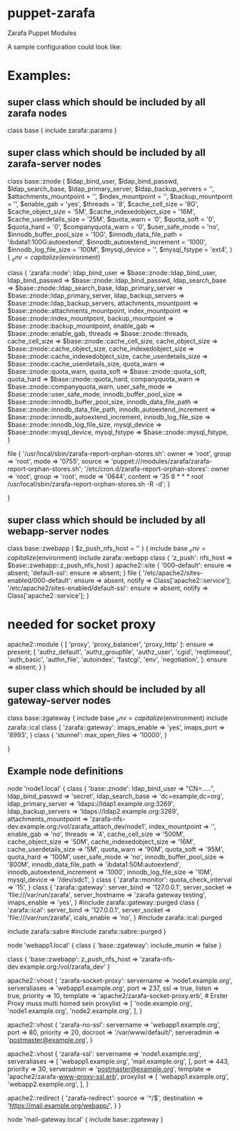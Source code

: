 puppet-zarafa
=============

Zarafa Puppet Modules

A sample configuration could look like:

Examples:
=========

## super class which should be included by all zarafa nodes
class base {
  include zarafa::params
}

## super class which should be included by all zarafa-server nodes
class base::znode (
  $ldap_bind_user,
  $ldap_bind_passwd,
  $ldap_search_base,
  $ldap_primary_server,
  $ldap_backup_servers         = '',
  $attachments_mountpoint      = '',
  $index_mountpoint            = '',
  $backup_mountpoint           = '',
  $enable_gab                  = 'yes',
  $threads                     = '8',
  $cache_cell_size             = '8G',
  $cache_object_size           = '5M',
  $cache_indexedobject_size    = '16M',
  $cache_userdetails_size      = '25M',
  $quota_warn                  = '0',
  $quota_soft                  = '0',
  $quota_hard                  = '0',
  $companyquota_warn           = '0',
  $user_safe_mode              = 'no',
  $innodb_buffer_pool_size     = '10G',
  $innodb_data_file_path       = 'ibdata1:100G:autoextend',
  $innodb_autoextend_increment = '1000',
  $innodb_log_file_size        = '100M',
  $mysql_device                = '',
  $mysql_fstype                = 'ext4',
) {
  $_env = capitalize($environment)

  class { 'zarafa::node':
    ldap_bind_user              => $base::znode::ldap_bind_user,
    ldap_bind_passwd            => $base::znode::ldap_bind_passwd,
    ldap_search_base            => $base::znode::ldap_search_base,
    ldap_primary_server         => $base::znode::ldap_primary_server,
    ldap_backup_servers         => $base::znode::ldap_backup_servers,
    attachments_mountpoint      => $base::znode::attachments_mountpoint,
    index_mountpoint            => $base::znode::index_mountpoint,
    backup_mountpoint           => $base::znode::backup_mountpoint,
    enable_gab                  => $base::znode::enable_gab,
    threads                     => $base::znode::threads,
    cache_cell_size             => $base::znode::cache_cell_size,
    cache_object_size           => $base::znode::cache_object_size,
    cache_indexedobject_size    => $base::znode::cache_indexedobject_size,
    cache_userdetails_size      => $base::znode::cache_userdetails_size,
    quota_warn                  => $base::znode::quota_warn,
    quota_soft                  => $base::znode::quota_soft,
    quota_hard                  => $base::znode::quota_hard,
    companyquota_warn           => $base::znode::companyquota_warn,
    user_safe_mode              => $base::znode::user_safe_mode,
    innodb_buffer_pool_size     => $base::znode::innodb_buffer_pool_size,
    innodb_data_file_path       => $base::znode::innodb_data_file_path,
    innodb_autoextend_increment => $base::znode::innodb_autoextend_increment,
    innodb_log_file_size        => $base::znode::innodb_log_file_size,
    mysql_device                => $base::znode::mysql_device,
    mysql_fstype                => $base::znode::mysql_fstype,
  }

  file {
    '/usr/local/sbin/zarafa-report-orphan-stores.sh':
      owner   => 'root',
      group   => 'root',
      mode    => '0755',
      source  => 'puppet:///modules/zarafa/zarafa-report-orphan-stores.sh';
    '/etc/cron.d/zarafa-report-orphan-stores':
      owner   => 'root',
      group   => 'root',
      mode    => '0644',
      content => '35 8 * * *  root  /usr/local/sbin/zarafa-report-orphan-stores.sh -R -d';
  }

}

## super class which should be included by all webapp-server nodes
class base::zwebapp (
  $z_push_nfs_host = ''
) {
  include base
  $_env = capitalize($environment)
  include zarafa::webapp
  class { 'z_push':
    nfs_host => $base::zwebapp::z_push_nfs_host
  }
    apache2::site {
    '000-default':
      ensure => absent;
    'default-ssl':
      ensure => absent;
  }
  file {
    '/etc/apache2/sites-enabled/000-default':
      ensure   => absent,
      notify   => Class['apache2::service'];
    '/etc/apache2/sites-enabled/default-ssl':
      ensure   => absent,
      notify   => Class['apache2::service'];
  }

  # needed for socket proxy
  apache2::module {
    [ 'proxy', 'proxy_balancer', 'proxy_http' ]:
      ensure => present;
    [ 'authz_default', 'authz_groupfile', 'authz_user',
      'cgid', 'reqtimeout', 'auth_basic', 'authn_file',
      'autoindex', 'fastcgi', 'env', 'negotiation',
    ]:
      ensure => absent;
  }
}

## super class which should be included by all gateway-server nodes
class base::zgateway {
  include base
  $_env = capitalize($environment)
  include zarafa::ical
  class { 'zarafa::gateway':
     imaps_enable => 'yes',
     imaps_port   => '8993',
  }
  class { 'stunnel':
    max_open_files => '10000',
  }
  
}

## Example node definitions

node 'node1.local' {
  class { 'base::znode':
    ldap_bind_user              => "CN=.....",
    ldap_bind_passwd            => 'secret',
    ldap_search_base            => 'dc=example,dc=org',
    ldap_primary_server         => 'ldaps://ldap1.example.org:3269',
    ldap_backup_servers         => 'ldaps://ldap2.example.org:3269',
    attachments_mountpoint      =>
      'zarafa-nfs-dev.example.org:/vol/zarafa_attach_dev/node1',
    index_mountpoint            => '',
    enable_gab                  => 'no',
    threads                     => '4',
    cache_cell_size             => '500M',
    cache_object_size           => '50M',
    cache_indexedobject_size    => '16M',
    cache_userdetails_size      => '5M',
    quota_warn                  => '90M',
    quota_soft                  => '95M',
    quota_hard                  => '100M',
    user_safe_mode              => 'no',
    innodb_buffer_pool_size     => '800M',
    innodb_data_file_path       => 'ibdata1:50M:autoextend',
    innodb_autoextend_increment => '1000',
    innodb_log_file_size        => '10M',
    mysql_device                => '/dev/sdc1',
  }
  class { 'zarafa::monitor':
    quota_check_interval     => '15',
  }
  class { 'zarafa::gateway':
    server_bind     => '127.0.0.1',
    server_socket   => 'file:///var/run/zarafa',
    server_hostname => 'zarafa gateway testing',
    imaps_enable    => 'yes',
  }
  #include zarafa::gateway::purged
  class { 'zarafa::ical':
    server_bind     => '127.0.0.1',
    server_socket   => 'file:///var/run/zarafa',
    icals_enable    => 'no',
  }
  #include zarafa::ical::purged

  include zarafa::sabre
  #include zarafa::sabre::purged
}

node 'webapp1.local' {
  class { 'base::zgateway':
    include_munin   => false
  }

  class { 'base::zwebapp':
    z_push_nfs_host => 'zarafa-nfs-dev.example.org:/vol/zarafa_dev'
  }

  apache2::vhost { 'zarafa-socket-proxy':
    servername    => 'node1.example.org',
    serveraliases => 'webapp1.example.org',
    port          => 237,
    ssl           => true,
    listen        => true,
    priority      => 10,
    template      => 'apache2/zarafa-socket-proxy.erb',
    # Erster Proxy muss multi homed sein
    proxylist     => [
      'node.example.org',
      'node1.example.org',
      'node2.example.org',
    ],
  }

  apache2::vhost { 'zarafa-no-ssl':
    servername    => 'webapp1.example.org',
    port          => 80,
    priority      => 20,
    docroot       => '/var/www/default/',
    serveradmin   => 'postmaster@example.org',
  }

  apache2::vhost { 'zarafa-ssl':
    servername    => 'node1.example.org',
    serveraliases => [
      'webapp1.example.org',
      'mail.example.org',
    ],
    port          => 443,
    priority      => 30,
    serveradmin   => 'postmaster@example.org',
    template      => 'apache2/zarafa-www-proxy-ssl.erb',
    proxylist     => [
      'webapp1.example.org',
      'webapp2.example.org',
    ],
  }

  apache2::redirect { 'zarafa-redirect':
    source        => '^/$',
    destination   => 'https://mail.example.org/webapp/',
  }
}

node 'mail-gateway.local' {
  include base::zgateway
}
